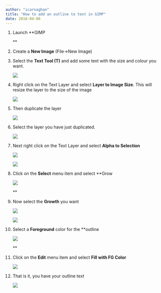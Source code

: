```yaml
---
author: "icarnaghan"
title: "How to add an outline to text in GIMP"
date: 2018-04-06
---
```


1. Launch **GIMP
    
    **
2. Create a **New Image** (File->New Image)
3. Select the **Text Tool (T)** and add some text with the size and colour you want.
    
    ![](images/AdSmpY9fQPh3AAAAAElFTkSuQmCC)
4. Right click on the Text Layer and select **Layer to Image Size**. This will resize the layer to the size of the image
    
    ![](images/bp5FBACeEXIAAAAASUVORK5CYII=)
5. Then duplicate the layer
    
    ![](images/8P6TFk0wS8kAAAAABJRU5ErkJggg==)
6. Select the layer you have just duplicated.
    
    ![](images/wO4RchXxEjgHgAAAABJRU5ErkJggg==)
7. Next right click on the Text Layer and select **Alpha to Selection**
    
    ![](images/S32qTjogkAAAAASUVORK5CYII=)
    
    ![](images/AnSNep43nU4dx7n+bgQKlmU9ME3T+m9YXANVVfXvtv+rgQEEAnEvuq4bhgE7BXxM07wCxItapNWkHlgAAAAASUVORK5CYII=)
8. Click on the **Select** menu item and select **Grow
    
    ![](images/v7GYaJKMOUfqSBYahEWpQAUrgyABS+RkFUGkQFkha+RkFUGkQFkha+RkFUGkQFkha+RpWISnzIPp0eu6coEBVISvgahRaVBlGBpIWvUeWiYvFWBYCoSUUKVwaAwteoIlGN2iyKysrKAlFThf8f9PwV0EG1e3gAAAAASUVORK5CYII=)
    
    **
9. Now select the **Growth** you want
    
    ![](images/gB00QD3BuLP2CEoBGLaYsTMG3upi1ORGwaAABvApgGAFgApgEAFoBpAIAFYBoAYAGYBgBYAKYBABaAaQCABWAaAGABmAYAWACmAQAWgGkAgAVgGgBgwf8BLu7GAN06KLkAAAAASUVORK5CYII=)
    
    ![](images/8s8AAAAAElFTkSuQmCC)
10. Select a **Foreground** color for the **outline
    
    ![](images/MJ5hidNruWQAAAABJRU5ErkJggg==)
    
    **
11. Click on the **Edit** menu item and select **Fill with FG Color**
    
    ![](images/idxQFuYOE2GoCNsBEkCWwkgY0gm8BGEtgIsglsJMEsDsgmsJEENoJsAhtJYCPIJrCRBDaCbAIbSTCLA7IJbCSBjSCbpMpGfBcHNoKFkiobVWAjbARJAhtJMIsDsglsJIGNIJvARhLYCLIJbCSBjSCbwEYSzOKAbAIbSWAjyCawkQQ2gmwCG0lgI8gmCdlIh8BhksHipxjM4oBskpCNdoCNsBEkSYI2Bj1y95fnC5lkCBthI0iSxGwM+mQLgx7BE2RnCBthI0iSxGxUCHpMO0dH24hZHJBNkrHRomeEjbARJE2iNoZ8eRYqirARNoKkScxGixGqAmxMgv8Pp8ZiPR02igEAAAAASUVORK5CYII=)
12. That is it, you have your outline text
    
    ![](images/n83WrvKs8AAAAASUVORK5CYII=)
